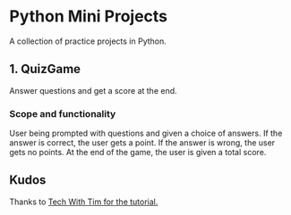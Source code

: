 # Python Mini Projects
A collection of practice projects in Python. 

## 1. QuizGame
Answer questions and get a score at the end.

### Scope and functionality
User being prompted with questions and given a choice of answers. If the answer is correct, the user gets a point. If the answer is wrong, the user gets no points. At the end of the game, the user is given a total score.

## Kudos
Thanks to [Tech With Tim for the tutorial.](https://www.youtube.com/watch?v=DLn3jOsNRVE&t=1505s)

